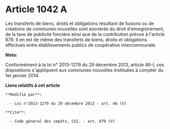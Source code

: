 # Article 1042 A

Les transferts de biens, droits et obligations résultant de fusions ou de créations de communes nouvelles sont exonérés du
droit d'enregistrement, de la taxe de publicité foncière ainsi que de la contribution prévue à l'article 879. Il en est de
même des transferts de biens, droits et obligations effectués entre établissements publics de coopération intercommunale.

**Nota:**

Conformément à la loi n° 2013-1279 du 29 décembre 2013, article 46-I, ces dispositions s'appliquent aux communes nouvelles
instituées à compter du 1er janvier 2014.

**Liens relatifs à cet article**

	**Modifié par**:

	  - Loi n°2013-1279 du 29 décembre 2013 - art. 46 (V)

	**Cite**:

	  - Code général des impôts, CGI. - art. 879 (V)
